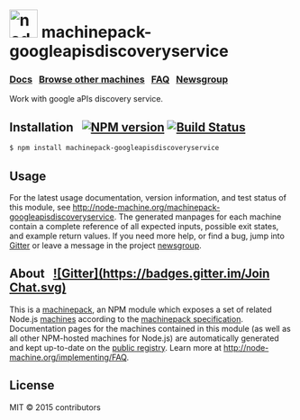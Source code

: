 
<h1>
  <a href="http://node-machine.org" title="Node-Machine public registry"><img alt="node-machine logo" title="Node-Machine Project" src="http://node-machine.org/images/machine-anthropomorph-for-white-bg.png" width="50" /></a>
  machinepack-googleapisdiscoveryservice
</h1>

### [Docs](http://node-machine.org/machinepack-googleapisdiscoveryservice) &nbsp; [Browse other machines](http://node-machine.org/machinepacks) &nbsp;  [FAQ](http://node-machine.org/implementing/FAQ)  &nbsp;  [Newsgroup](https://groups.google.com/forum/?hl=en#!forum/node-machine)

Work with google aPIs discovery service.


## Installation &nbsp; [![NPM version](https://badge.fury.io/js/machinepack-googleapisdiscoveryservice.svg)](http://badge.fury.io/js/machinepack-googleapisdiscoveryservice) [![Build Status](https://travis-ci.org/mikermcneil/machinepack-googleapisdiscoveryservice.png?branch=master)](https://travis-ci.org/mikermcneil/machinepack-googleapisdiscoveryservice)

```sh
$ npm install machinepack-googleapisdiscoveryservice
```

## Usage

For the latest usage documentation, version information, and test status of this module, see <a href="http://node-machine.org/machinepack-googleapisdiscoveryservice" title="Work with google aPIs discovery service. (for node.js)">http://node-machine.org/machinepack-googleapisdiscoveryservice</a>.  The generated manpages for each machine contain a complete reference of all expected inputs, possible exit states, and example return values.  If you need more help, or find a bug, jump into [Gitter](https://gitter.im/node-machine/general) or leave a message in the project [newsgroup](https://groups.google.com/forum/?hl=en#!forum/node-machine).

## About  &nbsp; [![Gitter](https://badges.gitter.im/Join Chat.svg)](https://gitter.im/node-machine/general?utm_source=badge&utm_medium=badge&utm_campaign=pr-badge&utm_content=badge)

This is a [machinepack](http://node-machine.org/machinepacks), an NPM module which exposes a set of related Node.js [machines](http://node-machine.org/spec/machine) according to the [machinepack specification](http://node-machine.org/spec/machinepack).
Documentation pages for the machines contained in this module (as well as all other NPM-hosted machines for Node.js) are automatically generated and kept up-to-date on the <a href="http://node-machine.org" title="Public machine registry for Node.js">public registry</a>.
Learn more at <a href="http://node-machine.org/implementing/FAQ" title="Machine Project FAQ (for implementors)">http://node-machine.org/implementing/FAQ</a>.

## License

MIT &copy; 2015 contributors

